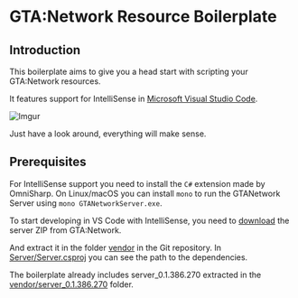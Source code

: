 GTA:Network Resource Boilerplate
================================

Introduction
------------

This boilerplate aims to give you a head start with scripting your GTA:Network resources.

It features support for IntelliSense in [Microsoft Visual Studio Code](https://code.visualstudio.com).

![Imgur](http://i.imgur.com/FTMblG1.gif)

Just have a look around, everything will make sense.

Prerequisites
-------------
For IntelliSense support you need to install the `C#` extension made by OmniSharp. On Linux/macOS you can install `mono` to run the GTANetwork Server using `mono GTANetworkServer.exe`.

To start developing in VS Code with IntelliSense, you need to [download](https://download.gtanet.work/server/) the server ZIP from GTA:Network.

And extract it in the folder [vendor](vendor) in the Git repository. In [Server/Server.csproj](./Server/Server.csproj) you can see the path to the dependencies.

The boilerplate already includes server_0.1.386.270 extracted in the [vendor/server_0.1.386.270](./vendor/server_0.1.386.270) folder.



